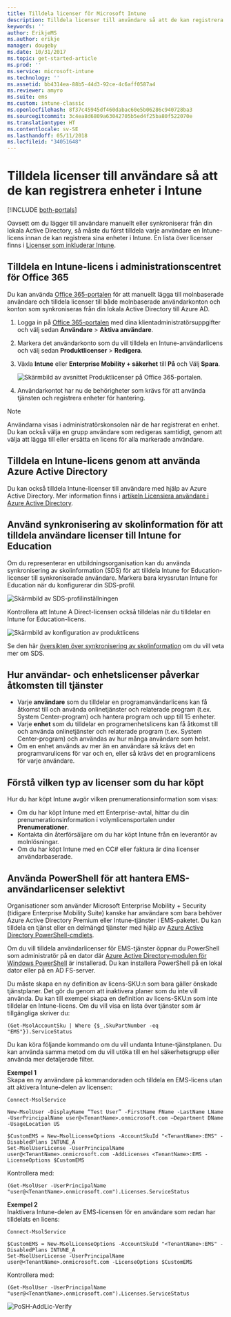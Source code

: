 ```yaml
---
title: Tilldela licenser för Microsoft Intune
description: Tilldela licenser till användare så att de kan registrera sig i Intune
keywords: ''
author: ErikjeMS
ms.author: erikje
manager: dougeby
ms.date: 10/31/2017
ms.topic: get-started-article
ms.prod: ''
ms.service: microsoft-intune
ms.technology: ''
ms.assetid: bb4314ea-88b5-44d3-92ce-4c6aff0587a4
ms.reviewer: amyro
ms.suite: ems
ms.custom: intune-classic
ms.openlocfilehash: 8f37c45945df460dabac60e5b06286c940728ba3
ms.sourcegitcommit: 3c4ea8d6809a63042705b5ed4f25ba80f522070e
ms.translationtype: HT
ms.contentlocale: sv-SE
ms.lasthandoff: 05/11/2018
ms.locfileid: "34051648"
---
```

# <a name="assign-licenses-to-users-so-they-can-enroll-devices-in-intune"></a>Tilldela licenser till användare så att de kan registrera enheter i Intune

[!INCLUDE [both-portals](./includes/note-for-both-portals.md)]

Oavsett om du lägger till användare manuellt eller synkroniserar från din lokala Active Directory, så måste du först tilldela varje användare en Intune-licens innan de kan registrera sina enheter i Intune. En lista över licenser finns i [Licenser som inkluderar Intune](licenses.md).

## <a name="assign-an-intune-license-in-the-office-365-admin-center"></a>Tilldela en Intune-licens i administrationscentret för Office 365

Du kan använda [Office 365-portalen](http://go.microsoft.com/fwlink/p/?LinkId=698854) för att manuellt lägga till molnbaserade användare och tilldela licenser till både molnbaserade användarkonton och konton som synkroniseras från din lokala Active Directory till Azure AD.

1. Logga in på [Office 365-portalen](http://go.microsoft.com/fwlink/p/?LinkId=698854) med dina klientadministratörsuppgifter och välj sedan **Användare** > **Aktiva användare**.

2. Markera det användarkonto som du vill tilldela en Intune-användarlicens och välj sedan **Produktlicenser** > **Redigera**.

3. Växla **Intune** eller **Enterprise Mobility + säkerhet** till **På** och Välj **Spara**.

   ![Skärmbild av avsnittet Produktlicenser på Office 365-portalen.](./media/office-assign-license.png)

4. Användarkontot har nu de behörigheter som krävs för att använda tjänsten och registrera enheter för hantering.

> [!NOTE]
> Användarna visas i administratörskonsolen när de har registrerat en enhet. Du kan också välja en grupp användare som redigeras samtidigt, genom att välja att lägga till eller ersätta en licens för alla markerade användare.

## <a name="assign-an-intune-license-by-using-azure-active-directory"></a>Tilldela en Intune-licens genom att använda Azure Active Directory

Du kan också tilldela Intune-licenser till användare med hjälp av Azure Active Directory. Mer information finns i [artikeln Licensiera användare i Azure Active Directory](https://docs.microsoft.com/en-us/azure/active-directory/active-directory-licensing-group-assignment-azure-portal). 

## <a name="use-school-data-sync-to-assign-licenses-to-users-in-intune-for-education"></a>Använd synkronisering av skolinformation för att tilldela användare licenser till Intune for Education
Om du representerar en utbildningsorganisation kan du använda synkronisering av skolinformation (SDS) för att tilldela Intune for Education-licenser till synkroniserade användare. Markera bara kryssrutan Intune for Education när du konfigurerar din SDS-profil.  

![Skärmbild av SDS-profilinställningen](./media/i4e-sds-profile-setup-setting.png)

Kontrollera att Intune A Direct-licensen också tilldelas när du tilldelar en Intune for Education-licens.

![Skärmbild av konfiguration av produktlicens](./media/i4e-set-licenses.png)

Se den här [översikten över synkronisering av skolinformation](https://support.office.com/article/Overview-of-School-Data-Sync-and-Classroom-f3d1147b-4ade-4905-8518-508e729f2e91) om du vill veta mer om SDS.

## <a name="how-user-and-device-licenses-affect-access-to-services"></a>Hur användar- och enhetslicenser påverkar åtkomsten till tjänster
* Varje **användare** som du tilldelar en programanvändarlicens kan få åtkomst till och använda onlinetjänster och relaterade program (t.ex. System Center-program) och hantera program och upp till 15 enheter.
* Varje **enhet** som du tilldelar en programenhetslicens kan få åtkomst till och använda onlinetjänster och relaterade program (t.ex. System Center-program) och användas av hur många användare som helst.
* Om en enhet används av mer än en användare så krävs det en programvarulicens för var och en, eller så krävs det en programlicens för varje användare.

## <a name="understanding-the-type-of-licenses-you-have-purchased"></a>Förstå vilken typ av licenser som du har köpt

Hur du har köpt Intune avgör vilken prenumerationsinformation som visas:

- Om du har köpt Intune med ett Enterprise-avtal, hittar du din prenumerationsinformation i volymlicensportalen under **Prenumerationer**.
- Kontakta din återförsäljare om du har köpt Intune från en leverantör av molnlösningar.
- Om du har köpt Intune med en CC# eller faktura är dina licenser användarbaserade.




## <a name="use-powershell-to-selectively-manage-ems-user-licenses"></a>Använda PowerShell för att hantera EMS-användarlicenser selektivt
Organisationer som använder Microsoft Enterprise Mobility + Security (tidigare Enterprise Mobility Suite) kanske har användare som bara behöver Azure Active Directory Premium eller Intune-tjänster i EMS-paketet. Du kan tilldela en tjänst eller en delmängd tjänster med hjälp av [Azure Active Directory PowerShell-cmdlets](https://msdn.microsoft.com/library/jj151815.aspx).

Om du vill tilldela användarlicenser för EMS-tjänster öppnar du PowerShell som administratör på en dator där [Azure Active Directory-modulen för Windows PowerShell](https://msdn.microsoft.com/library/jj151815.aspx#bkmk_installmodule) är installerad. Du kan installera PowerShell på en lokal dator eller på en AD FS-server.

Du måste skapa en ny definition av licens-SKU:n som bara gäller önskade tjänstplaner. Det gör du genom att inaktivera planer som du inte vill använda. Du kan till exempel skapa en definition av licens-SKU:n som inte tilldelar en Intune-licens. Om du vill visa en lista över tjänster som är tillgängliga skriver du:

    (Get-MsolAccountSku | Where {$_.SkuPartNumber -eq "EMS"}).ServiceStatus

Du kan köra följande kommando om du vill undanta Intune-tjänstplanen. Du kan använda samma metod om du vill utöka till en hel säkerhetsgrupp eller använda mer detaljerade filter.

**Exempel 1**<br>
Skapa en ny användare på kommandoraden och tilldela en EMS-licens utan att aktivera Intune-delen av licensen:

    Connect-MsolService

    New-MsolUser -DisplayName “Test User” -FirstName FName -LastName LName -UserPrincipalName user@<TenantName>.onmicrosoft.com –Department DName -UsageLocation US

    $CustomEMS = New-MsolLicenseOptions -AccountSkuId "<TenantName>:EMS" -DisabledPlans INTUNE_A
    Set-MsolUserLicense -UserPrincipalName user@<TenantName>.onmicrosoft.com -AddLicenses <TenantName>:EMS -LicenseOptions $CustomEMS


Kontrollera med:

    (Get-MsolUser -UserPrincipalName "user@<TenantName>.onmicrosoft.com").Licenses.ServiceStatus

**Exempel 2**<br>
Inaktivera Intune-delen av EMS-licensen för en användare som redan har tilldelats en licens:

    Connect-MsolService

    $CustomEMS = New-MsolLicenseOptions -AccountSkuId "<TenantName>:EMS" -DisabledPlans INTUNE_A
    Set-MsolUserLicense -UserPrincipalName user@<TenantName>.onmicrosoft.com -LicenseOptions $CustomEMS

Kontrollera med:

    (Get-MsolUser -UserPrincipalName "user@<TenantName>.onmicrosoft.com").Licenses.ServiceStatus

![PoSH-AddLic-Verify](./media/posh-addlic-verify.png)
